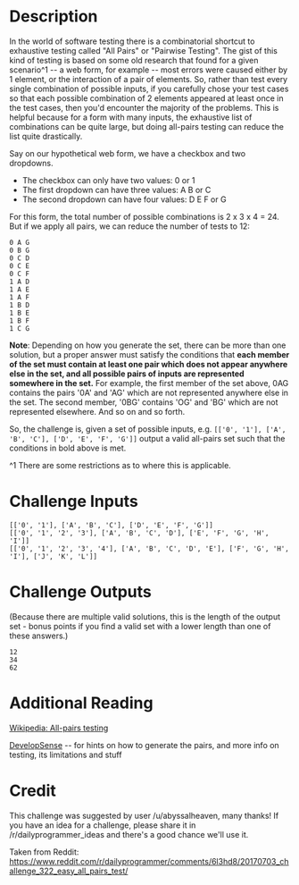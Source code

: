 # Description

In the world of software testing there is a combinatorial shortcut to exhaustive testing called "All Pairs" or "Pairwise Testing". The gist of this kind of testing is based on some old research that found for a given scenario^1 -- a web form, for example -- most errors were caused either by 1 element, or the interaction of a pair of elements. So, rather than test every single combination of possible inputs, if you carefully chose your test cases so that each possible combination of 2 elements appeared at least once in the test cases, then you'd encounter the majority of the problems. This is helpful because for a form with many inputs, the exhaustive list of combinations can be quite large, but doing all-pairs testing can reduce the list quite drastically.


Say on our hypothetical web form, we have a checkbox and two dropdowns.

* The checkbox can only have two values: 0 or 1
* The first dropdown can have three values: A B or C
* The second dropdown can have four values: D E F or G

For this form, the total number of possible combinations is 2 x 3 x 4 = 24. But if we apply all pairs, we can reduce the number of tests to 12:

    0 A G
    0 B G
    0 C D
    0 C E
    0 C F
    1 A D
    1 A E
    1 A F
    1 B D
    1 B E
    1 B F
    1 C G

**Note**: Depending on how you generate the set, there can be more than one solution, but a proper answer must satisfy the conditions that **each member of the set must contain at least one pair which does not appear anywhere else in the set, and all possible pairs of inputs are represented somewhere in the set.** For example, the first member of the set above, 0AG contains the pairs '0A' and 'AG' which are not represented anywhere else in the set. The second member, '0BG' contains 'OG' and 'BG' which are not represented elsewhere. And so on and so forth.

So, the challenge is, given a set of possible inputs, e.g. `[['0', '1'], ['A', 'B', 'C'], ['D', 'E', 'F', 'G']]` output a valid all-pairs set such that the conditions in bold above is met.

 ^1 There are some restrictions as to where this is applicable.

# Challenge Inputs

    [['0', '1'], ['A', 'B', 'C'], ['D', 'E', 'F', 'G']]
    [['0', '1', '2', '3'], ['A', 'B', 'C', 'D'], ['E', 'F', 'G', 'H', 'I']]
    [['0', '1', '2', '3', '4'], ['A', 'B', 'C', 'D', 'E'], ['F', 'G', 'H', 'I'], ['J', 'K', 'L']]

# Challenge Outputs

(Because there are multiple valid solutions, this is the length of the output set - bonus points if you find a valid set with a lower length than one of these answers.)

    12
    34
    62

# Additional Reading

[Wikipedia: All-pairs testing](https://en.wikipedia.org/wiki/All-pairs_testing)

[DevelopSense](http://www.developsense.com/pairwiseTesting.html) -- for hints on how to generate the pairs, and more info on testing, its limitations and stuff

# Credit

This challenge was suggested by user /u/abyssalheaven, many thanks! If you have an idea for a challenge, please share it in /r/dailyprogrammer_ideas and there's a good chance we'll use it. 

Taken from Reddit: https://www.reddit.com/r/dailyprogrammer/comments/6l3hd8/20170703_challenge_322_easy_all_pairs_test/
